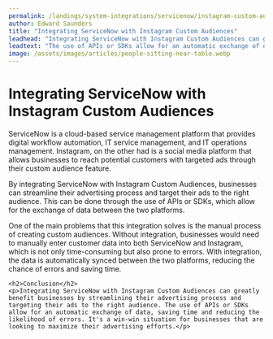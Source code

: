 ```yaml
---
permalink: /landings/system-integrations/servicenow/instagram-custom-audiences
author: Edward Saunders
title: "Integrating ServiceNow with Instagram Custom Audiences"
leadhead: "Integrating ServiceNow with Instagram Custom Audiences can greatly benefit businesses by streamlining their advertising process and targeting their ads to the right audience"
leadtext: "The use of APIs or SDKs allow for an automatic exchange of data, saving time and reducing the likelihood of errors. It's a win-win situation for businesses that are looking to maximize their advertising efforts."
image: /assets/images/articles/people-sitting-near-table.webp
---
```

<div class="arttext">    <h1>Integrating ServiceNow with Instagram Custom Audiences</h1>
    <p>ServiceNow is a cloud-based service management platform that provides digital workflow automation, IT service management, and IT operations management. Instagram, on the other had is a social media platform that allows businesses to reach potential customers with targeted ads through their custom audience feature.</p>
    <p>By integrating ServiceNow with Instagram Custom Audiences, businesses can streamline their advertising process and target their ads to the right audience. This can be done through the use of APIs or SDKs, which allow for the exchange of data between the two platforms.</p>
    <p>One of the main problems that this integration solves is the manual process of creating custom audiences. Without integration, businesses would need to manually enter customer data into both ServiceNow and Instagram, which is not only time-consuming but also prone to errors. With integration, the data is automatically synced between the two platforms, reducing the chance of errors and saving time.</p>

    <h2>Conclusion</h2>
    <p>Integrating ServiceNow with Instagram Custom Audiences can greatly benefit businesses by streamlining their advertising process and targeting their ads to the right audience. The use of APIs or SDKs allow for an automatic exchange of data, saving time and reducing the likelihood of errors. It's a win-win situation for businesses that are looking to maximize their advertising efforts.</p>
</div>